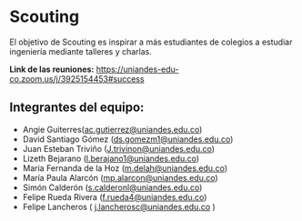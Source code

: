 # Scouting
El objetivo de Scouting es inspirar a más estudiantes de colegios a estudiar ingeniería mediante talleres y charlas. 

**Link de las reuniones:** https://uniandes-edu-co.zoom.us/j/3925154453#success

## Integrantes del equipo:

- Angie Guiterres(ac.gutierrez@uniandes.edu.co)
- David Santiago Gómez (ds.gomezm1@uniandes.edu.co)
- Juan Esteban Triviño (J.trivinon@uniandes.edu.co)
- Lizeth Bejarano (l.berajano1@uniandes.edu.co)
- Maria Fernanda de la Hoz (m.delah@uniandes.edu.co)
- María Paula Alarcón (mp.alarcon@uniandes.edu.co)
- Simón Calderón (s.calderonl@uniandes.edu.co)
- Felipe Rueda Rivera (f.rueda4@uniandes.edu.co)
- Felipe Lancheros ( j.lancherosc@uniandes.edu.co )

